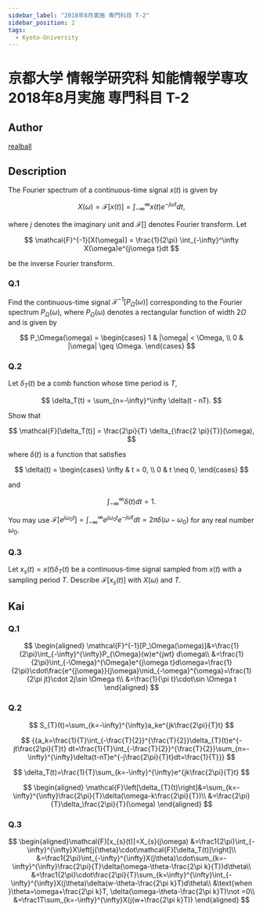 ```yaml
---
sidebar_label: "2018年8月実施 専門科目 T-2"
sidebar_position: 2
tags:
  - Kyoto-University
---
```


# 京都大学 情報学研究科 知能情報学専攻 2018年8月実施 専門科目 T-2

## **Author**
[realball](https://github.com/realballu3u)

## **Description**
The Fourier spectrum of a continuous-time signal $x(t)$ is given by

$$
X(\omega) = \mathcal{F}[x(t)] = \int_{-\infty}^\infty x(t)e^{-j\omega t}dt,
$$

where $j$ denotes the imaginary unit and $\mathcal{F}[]$ denotes Fourier transform. Let

$$
\mathcal{F}^{-1}[X(\omega)] = \frac{1}{2\pi} \int_{-\infty}^\infty X(\omega)e^{j\omega t}dt
$$

be the inverse Fourier transform.

### Q.1
Find the continuous-time signal $\mathcal{F}^{-1}[P_\Omega(\omega)]$ corresponding to the Fourier spectrum $P_\Omega(\omega)$, where $P_\Omega(\omega)$ denotes a rectangular function of width $2\Omega$ and is given by

$$
P_\Omega(\omega) =
\begin{cases} 
1 & |\omega| < \Omega, \\
0 & |\omega| \geq \Omega.
\end{cases}
$$

### Q.2
Let $\delta_T(t)$ be a comb function whose time period is $T$,

$$
\delta_T(t) = \sum_{n=-\infty}^\infty \delta(t - nT).
$$

Show that

$$
\mathcal{F}[\delta_T(t)] = \frac{2\pi}{T} \delta_{\frac{2 \pi}{T}}(\omega),
$$

where $\delta(t)$ is a function that satisfies

$$
\delta(t) =
\begin{cases} 
\infty & t = 0, \\
0 & t \neq 0,
\end{cases}
$$

and

$$
\int_{-\infty}^\infty \delta(t)dt = 1.
$$

You may use $\mathcal{F}[e^{j\omega_0t}] = \int_{-\infty}^\infty e^{j\omega_0t}e^{-j\omega t}dt = 2\pi \delta(\omega - \omega_0)$ for any real number $\omega_0$.

### Q.3
Let $x_s(t) = x(t)\delta_T(t)$ be a continuous-time signal sampled from $x(t)$ with a sampling period $T$. Describe $\mathcal{F}[x_s(t)]$ with $X(\omega)$ and $T$.

## **Kai**
### Q.1

$$
\begin{aligned}
\mathcal{F}^{-1}[P_\Omega(\omega)]&=\frac{1}{2\pi}\int_{-\infty}^{\infty}P_{\Omega}(w)e^{jwt} d\omega\\
&=\frac{1}{2\pi}\int_{-\Omega}^{\Omega}e^{j\omega t}d\omega=\frac{1}{2\pi}\cdot\frac{e^{j\omega}}{j\omega}\mid_{-\omega}^{\omega}=\frac{1}{2\pi jt}\cdot 2j\sin \Omega t\\
&=\frac{1}{\pi t}\cdot\sin \Omega t
\end{aligned}
$$

### Q.2

$$
S_{T}(t)=\sum_{k=-\infty}^{\infty}a_ke^{jk\frac{2\pi}{T}t}
$$

$$
{{a_k=\frac{1}{T}\int_{-\frac{T}{2}}^{\frac{T}{2}}\delta_{T}(t)e^{-jt\frac{2\pi}{T}t} dt=\frac{1}{T}\int_{-\frac{T}{2}}^{\frac{T}{2}}\sum_{n=-\infty}^{\infty}\delta(t-nT)e^{-j\frac{2\pi}{T}t}dt=\frac{1}{T}}}
$$

$$
\delta_T(t)=\frac{1}{T}\sum_{k=-\infty}^{\infty}e^{jk\frac{2\pi}{T}t}
$$

$$
\begin{aligned}
\mathcal{F}\left[\delta_{T}(t)\right]&=\sum_{k=-\infty}^{\infty}\frac{2\pi}{T}\delta(\omega-k\frac{2\pi}{T})\\
&=\frac{2\pi}{T}\delta_\frac{2\pi}{T}(\omega)
\end{aligned}
$$

### Q.3 

$$
\begin{aligned}\mathcal{F}[x_{s}(t)]=X_{s}(j\omega)
&=\frac1{2\pi}\int_{-\infty}^{\infty}X\left[j{\theta}\cdot\mathcal{F}[\delta_T(t)]\right]\\
&=\frac1{2\pi}\int_{-\infty}^{\infty}X(j\theta)\cdot\sum_{k=-\infty}^{\infty}\frac{2\pi}{T}\delta(\omega-\theta-\frac{2\pi k}{T})d\theta\\
&=\frac1{2\pi}\cdot\frac{2\pi}{T}\sum_{k=\infty}^{\infty}\int_{-\infty}^{\infty}X(j\theta)\delta(w-\theta-\frac{2\pi k}T)d\theta\\
&\text{when }\theta=\omega+\frac{2\pi k}T, \delta(\omega-\theta-\frac{2\pi k}T)\not =0\\
&=\frac1T\sum_{k=-\infty}^{\infty}X(j(w+\frac{2\pi k}T))
\end{aligned}
$$




